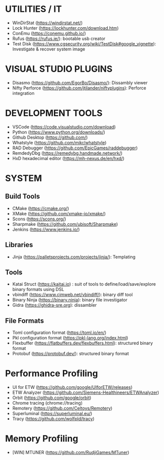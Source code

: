 # UTILITIES / IT

- WinDirStat (https://windirstat.net/)
- Lock Hunter (https://lockhunter.com/download.htm)
- ConEmu (https://conemu.github.io/)
- Rufus (https://rufus.ie/): bootable usb creator
- Test Disk (https://www.cgsecurity.org/wiki/TestDisk#google_vignette): Investigate & recover system image

# VISUAL STUDIO PLUGINS

- Disasmo (https://github.com/EgorBo/Disasmo/): Dissambly viewer
- Nifty Perforce (https://github.com/jtilander/niftyplugins): Perforce integration

# DEVELOPMENT TOOLS

- VSCode (https://code.visualstudio.com/download)
- Python (https://www.python.org/downloads/)
- Github Desktop (https://github.com/)
- Whatstyle (https://github.com/mikr/whatstyle)
- RAD Debugger (https://github.com/EpicGames/raddebugger)
- RemdedyDbg (https://remedybg.handmade.network/)
- HxD hexadecimal editor (https://mh-nexus.de/en/hxd/)

# SYSTEM

## Build Tools

- CMake (https://cmake.org/)
- XMake (https://github.com/xmake-io/xmake/)
- Scons (https://scons.org/)
- Sharpmake (https://github.com/ubisoft/Sharpmake)
- Jenkins (https://www.jenkins.io/)

## Libraries
- Jinja (https://palletsprojects.com/projects/jinja/): Templating

## Tools
- Katai Struct (https://kaitai.io) : suit of tools to define/load/save/explore binary formats using DSL
- vbindiff (https://www.cjmweb.net/vbindiff/): binary diff tool
- Binary Ninja (https://binary.ninja): binary file investigator
- Gidra (https://ghidra-sre.org): dissambler

## File Formats
- Toml configuration format (https://toml.io/en/)
- Pkl configuration format (https://pkl-lang.org/index.html)
- Flexbuffer (https://flatbuffers.dev/flexbuffers.html): structured binary format
- Protobuf (https://protobuf.dev/): structured binary format

# Performance Profiling

- UI for ETW (https://github.com/google/UIforETW/releases)
- ETW Analyzer (https://github.com/Siemens-Healthineers/ETWAnalyzer)
- Orbit (https://github.com/google/orbit)
- Chrome tracing (chrome://tracing)
- Remotery (https://github.com/Celtoys/Remotery)
- Superluminal (https://superluminal.eu/)
- Tracy (https://github.com/wolfpld/tracy)

# Memory Profiling

- [WIN] MTUNER (https://github.com/RudjiGames/MTuner)
